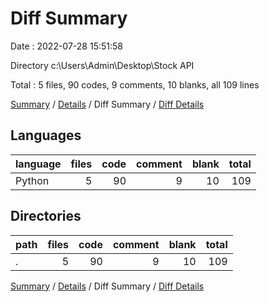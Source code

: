 # Diff Summary

Date : 2022-07-28 15:51:58

Directory c:\\Users\\Admin\\Desktop\\Stock API

Total : 5 files,  90 codes, 9 comments, 10 blanks, all 109 lines

[Summary](results.md) / [Details](details.md) / Diff Summary / [Diff Details](diff-details.md)

## Languages
| language | files | code | comment | blank | total |
| :--- | ---: | ---: | ---: | ---: | ---: |
| Python | 5 | 90 | 9 | 10 | 109 |

## Directories
| path | files | code | comment | blank | total |
| :--- | ---: | ---: | ---: | ---: | ---: |
| . | 5 | 90 | 9 | 10 | 109 |

[Summary](results.md) / [Details](details.md) / Diff Summary / [Diff Details](diff-details.md)